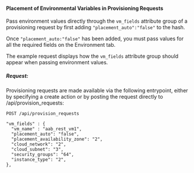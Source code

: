 #### Placement of Environmental Variables in Provisioning Requests

Pass environment values directly through the `vm_fields` attribute group
of a provisioning request by first adding `"placement_auto":"false"` to
the hash.

<div class="note">

Once `"placement_auto:"false"` has been added, you must pass values for
all the required fields on the Environment tab.

</div>

The example request displays how the `vm_fields` attribute group should
appear when passing environment values.

##### Request:

Provisioning requests are made available via the following entrypoint,
either by specifying a create action or by posting the request directly
to /api/provision\_requests:

    POST /api/provision_requests

    "vm_fields" : {
      "vm_name" : "aab_rest_vm1",
      "placement_auto": "false",
      "placement_availability_zone": "2",
      "cloud_network": "2",
      "cloud_subnet": "3",
      "security_groups": "64",
      "instance_type": "2",
    },
